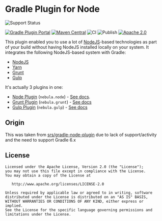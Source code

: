 # Gradle Plugin for Node

![Support Status](https://img.shields.io/badge/nebula-maintenance-orange.svg)

[![Gradle Plugin Portal](https://img.shields.io/maven-metadata/v/https/plugins.gradle.org/m2/com.netflix.nebula/nebula-node-plugin/maven-metadata.xml.svg?label=gradlePluginPortal)](https://plugins.gradle.org/plugin/nebula.node)
[![Maven Central](https://maven-badges.herokuapp.com/maven-central/com.netflix.nebula/nebula-node-plugin/badge.svg?style=plastic)](https://maven-badges.herokuapp.com/maven-central/com.netflix.nebula/nebula-node-plugin)
![CI](https://github.com/nebula-plugins/nebula-node-plugin/actions/workflows/ci.yml/badge.svg)
![Publish](https://github.com/nebula-plugins/nebula-node-plugin/actions/workflows/publish.yml/badge.svg)
[![Apache 2.0](https://img.shields.io/github/license/nebula-plugins/nebula-node-plugin.svg)](http://www.apache.org/licenses/LICENSE-2.0)

This plugin enabled you to use a lot of [NodeJS](https://nodejs.org)-based technologies as part of your
build without having NodeJS installed locally on your system. It integrates the following NodeJS-based system
with Gradle:

* [NodeJS](https://nodejs.org)
* [Yarn](https://yarnpkg.com/)
* [Grunt](https://gruntjs.com/)
* [Gulp](https://gulpjs.com/)

It's actually 3 plugins in one:

* [Node Plugin](https://plugins.gradle.org/plugin/nebula.node) (`nebula.node`) - [See docs](docs/node.md).
* [Grunt Plugin](https://plugins.gradle.org/plugin/nebula.grunt) (`nebula.grunt`) - [See docs](docs/grunt.md)
* [Gulp Plugin](https://plugins.gradle.org/plugin/nebula.gulp) (`nebula.gulp`) - [See docs](docs/gulp.md)



## Origin

This was taken from [srs/gradle-node-plugin](https://github.com/srs/gradle-node-plugin) due to lack of support/activity and the need to support Gradle 6.x


## License

```
Licensed under the Apache License, Version 2.0 (the "License");
you may not use this file except in compliance with the License.
You may obtain a copy of the License at

   http://www.apache.org/licenses/LICENSE-2.0

Unless required by applicable law or agreed to in writing, software
distributed under the License is distributed on an "AS IS" BASIS,
WITHOUT WARRANTIES OR CONDITIONS OF ANY KIND, either express or implied.
See the License for the specific language governing permissions and
limitations under the License.
```
